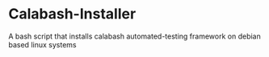 # Calabash-Installer
A bash script that installs calabash automated-testing framework on debian based linux systems
